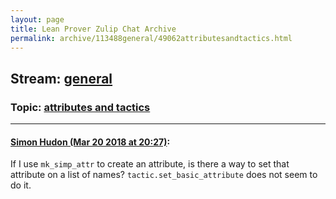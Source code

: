 ```yaml
---
layout: page
title: Lean Prover Zulip Chat Archive 
permalink: archive/113488general/49062attributesandtactics.html
---
```


## Stream: [general](index.html)
### Topic: [attributes and tactics](49062attributesandtactics.html)

---

#### [Simon Hudon (Mar 20 2018 at 20:27)](https://leanprover.zulipchat.com/#narrow/stream/113488-general/topic/attributes%20and%20tactics/near/123977846):
If I use `mk_simp_attr` to create an attribute, is there a way to set that attribute on a list of names? `tactic.set_basic_attribute` does not seem to do it.

